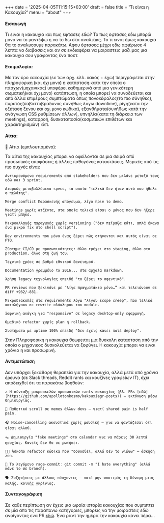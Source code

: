 +++
date = '2025-04-05T11:15:15+03:00'
draft = false
title = 'Τι είναι η Κακουχία?'
menu = "about"
+++

#### Εισαγωγή

Τι ειναι η κακουχια και πως εφτασες εδώ? Το πως εφτασες εδω μπορώ μονο να το μαντέψω η να το δω στα αναλιτικς. Το τι ειναι όμως κακουχια θα το αναλυσουμε παρακάτω. Αφου έφτασες μέχρι εδω αφιέρωσε 4 λεπτα να διαβασεις και αν 
σε ενδιαφέρει να μοιραστεις μαζι μας μια κακουχια σου γραφοντας ένα ποστ. 

#### Ετοιμολογία:
Με τον όρο κακουχία (εκ των αρχ. ελλ. κακός + έχω)  περιγράφεται στην πληροφορικη (και όχι μονο) η κατάσταση κατά την οποία ο πάσχων(μηχανικός) υποφέρει καθημερινά από μια γενικότερη σωματική(και όχι μονο) κατάπτωση, η οποία μπορεί να συνοδεύεται και από άλλα επιμέρους συμπτώματα όπως πονοκέφαλος(το πιο σύνηθες), πυρετός(σαβαττοβραδυνος συνήθως λογω downtime), ρίγη(κατα την εξέταση ξενου και οχι μονο κώδικα), εξανθήματα(συνήθως κατά την ανάγνωση CSS ρυθμίσεων άλλων), υπνηλία(κατα τη διάρκεια των meetings), καταρροή, δυσκαταποσία(κοσμιτικών επιθέτων και χαρακτηρισμών) κλπ. 
<!--more-->
#### Αίτια:
🧠 Αίτια (εμπλουτισμένα):

Τα αίτια της κακουχίας μπορεί να οφείλονται σε μια σειρά από προσωπικές αποφάσεις ή άλλες παθογόνες καταστάσεις. Μερικές από τις πιο συχνές είναι:

    Αντικρουόμενα requirements από stakeholders που δεν μιλάνε μεταξύ τους εδώ και 3 sprint.

    Διαρκώς μεταβαλλόμενα specs, τα οποία "τελικά δεν ήταν αυτό που ήθελε ο πελάτης".

    Merge conflict Παρασκευής απόγευμα, λίγο πριν το demo.

    Meetings χωρίς ατζέντα, στα οποία τελικά είσαι ο μόνος που δεν ήξερε γιατί μπήκε.

    Μικροαλλαγές παραγωγής χωρίς versioning ("δεν πείραξα κάτι, απλά έκανα ένα μικρό fix στο shell script").

    Dev environments που μόνο ένας ξέρει πώς στήνονται και αυτός είναι σε PTO.

    Σύστημα CI/CD με προσωπικότητες: άλλο τρέχει στο staging, άλλο στο production, άλλο στη ζωή του.

    Τεχνικό χρέος σε βαθμό εθνικού δανεισμού.

    Documentation γραμμένο το 2016... στα αρχαία markdown.

    Χρήση legacy τεχνολογίας επειδή "το ξέρει το αφεντικό".

    PR reviews που ξεκινάνε με “λίγα πραγματάκια μόνο…” και τελειώνουν σε diff +932/-881.

    Μικροδιακοπές στα requirements λόγω "λίγου scope creep", που τελικά καταλήγουν σε rewrite ολόκληρου του module.

    Ξαφνική ανάγκη για "responsive" σε legacy desktop-only εφαρμογή.

    Ομαδικό refactor χωρίς plan ή rollback.

    Συστήματα με uptime 100% επειδή "δεν έχεις κάνει ποτέ deploy".

Στην Πληροφορικη η κακουχια θεωρειται μια δυσκολη κατασταση από την οποία ο μηχανικος δυσκολεύεται να ξεφύγει. Η κακουχία μπορει να ειναι χρόνια η και προσωρινή.


#### Αντιμετώπιση
Δεν υπάρχει ξεκάθαρη θεραπεία για την κακουχία, αλλά μετά από χρόνια έρευνα (σε Slack threads, Reddit rants και κουζίνες γραφείων IT), έχει αποδειχθεί ότι τα παρακάτω βοηθούν:

    ✍️ Η σύνταξη μακροσκελών προσωπικών rants κακουχίας (βλ. PRs [εδώ](https://github.com/apollotonkosmo/kakouxiagr-posts)) — εκτόνωση μέσω δημιουργίας.

    🧠 Παθητικό scroll σε memes άλλων devs – γιατί shared pain is half pain.

    🎧 Noise-cancelling ακουστικά χωρίς μουσική – για να φαντάζεσαι ότι είσαι αλλού.

    🪤 Δημιουργία "fake meetings" στο calendar για να πάρεις 30 λεπτά ησυχίας. Κανείς δεν θα σε ρωτήσει.

    🧑‍💻 Άσκοπο refactor κώδικα που "δουλεύει, αλλά δεν το νιώθω" – άσκηση zen.

    🧯 Το λεγόμενο rage-commit: git commit -m "I hate everything" (αλλά κάνε το σε branch).

    🗣️ Συζητήσεις με άλλους πάσχοντες – ποτέ μην υποτιμάς τη δύναμη μιας καλής, κοινής γκρίνιας.


#### Συνταγογράφιση
Σε καθε περίπτωση αν έχεις μια ωραία ιστορία κακουχίας που συμπιπτει σε μία απο τις παραπανω κατηγοριες, μπορεις να την μοιραστεις εδώ ανοίγοντας ενα PR [εδώ](https://github.com/apollotonkosmo/kakouxiagr-posts).
Ένα ραντ την ημέρα την κακουχία κάνει πέρα...